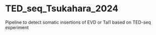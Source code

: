# TED_seq_Tsukahara_2024
Pipeline to detect somatic insertions of EVD or Tal1 based on TED-seq experiment
